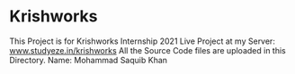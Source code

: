 # Krishworks
This Project is for Krishworks Internship 2021
Live Project at my Server: www.studyeze.in/krishworks
All the Source Code files are uploaded in this Directory.
Name: Mohammad Saquib Khan
